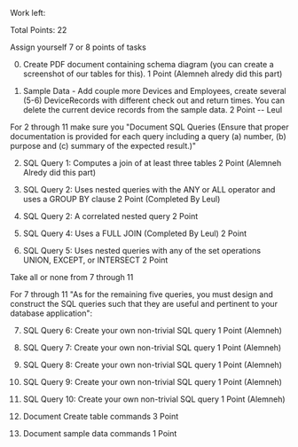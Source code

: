 Work left:

Total Points: 22

Assign yourself 7 or 8 points of tasks

0) Create PDF document containing schema diagram (you can create a screenshot of our tables for this).
1 Point (Alemneh alredy did this part) 

1) Sample Data - Add couple more Devices and Employees, create several (5-6) DeviceRecords with different check out and return times. You can delete the current device records from the sample data.
2 Point  -- Leul


For 2 through 11 make sure you "Document SQL Queries (Ensure that proper documentation is provided for each query including a query (a) number, (b) purpose and (c) summary of the expected result.)"

2) SQL Query 1: Computes a join of at least three tables
2 Point (Alemneh Alredy did this part)

3) SQL Query 2: Uses nested queries with the ANY or ALL operator and uses a GROUP BY clause
2 Point (Completed By Leul)

4) SQL Query 2: A correlated nested query
2 Point

5) SQL Query 4: Uses a FULL JOIN (Completed By Leul) 
2 Point

6) SQL Query 5: Uses nested queries with any of the set operations UNION, EXCEPT, or INTERSECT
2 Point


Take all or none from 7 through 11

For 7 through 11 "As  for  the  remaining  five  queries,  you must design and construct the SQL queries such that they are useful and pertinent to your database application":

7) SQL Query 6: Create your own non-trivial SQL query
1 Point (Alemneh)

8) SQL Query 7: Create your own non-trivial SQL query
1 Point (Alemneh)

9) SQL Query 8: Create your own non-trivial SQL query
1 Point (Alemneh)

10) SQL Query 9: Create your own non-trivial SQL query
1 Point (Alemneh)

11) SQL Query 10: Create your own non-trivial SQL query
1 Point (Alemneh)


12) Document Create table commands
3 Point 

13) Document sample data commands
1 Point 



